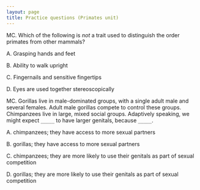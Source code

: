 ```yaml
---
layout: page
title: Practice questions (Primates unit)
---
```


MC. Which of the following is _not_ a trait used to distinguish the
order primates from other mammals?

A. Grasping hands and feet

B. Ability to walk upright

C. Fingernails and sensitive fingertips

D. Eyes are used together stereoscopically

MC. Gorillas live in male-dominated groups, with a single adult male and several females. Adult male gorillas compete to control these groups. Chimpanzees live in large, mixed social groups. Adaptively speaking, we might expect `_____` to have larger genitals, because `_____`.

A. chimpanzees; they have access to more sexual partners

B. gorillas; they have access to more sexual partners

C. chimpanzees; they are more likely to use their genitals as part of sexual competition

D. gorillas; they are more likely to use their genitals as part of sexual competition

